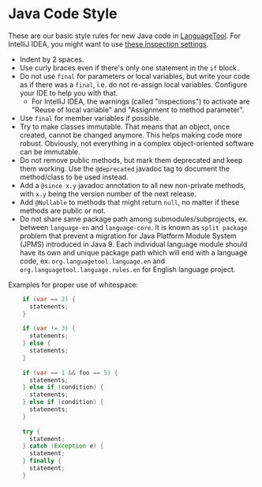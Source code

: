 # Java Code Style

These are our basic style rules for new Java code in [LanguageTool](https://languagetool.org). For IntelliJ IDEA, 
you might want to use [these inspection 
settings](https://raw.githubusercontent.com/languagetool-org/languagetool/master/languagetool-dev/code-analysis/IDEA-IntelliJ-Inspections.xml).

* Indent by 2 spaces.
* Use curly braces even if there's only one statement in the `if` block.
* Do not use `final` for parameters or local variables, but write your 
  code as if there was a `final`, i.e. do not re-assign local variables. 
  Configure your IDE to help you with that.
  * For IntelliJ IDEA, the warnings (called "inspections") to activate 
    are "Reuse of local variable" and "Assignment to method parameter". 
* Use `final` for member variables if possible.
* Try to make classes immutable. That means that an object, once 
  created, cannot be changed anymore. This helps making code more robust. 
  Obviously, not everything in a complex object-oriented software can be 
  immutable.
* Do not remove public methods, but mark them deprecated and keep them 
  working. Use the `@deprecated` javadoc tag to document the method/class 
  to be used instead.
* Add a `@since x.y` javadoc annotation to all new non-private methods, 
  with `x.y` being the version number of the next release.
* Add `@Nullable` to methods that might return `null`, no matter if 
  these methods are public or not.
* Do not share same package path among submodules/subprojects, 
  ex. between `language-en` and `language-core`. It is known as `split package`
  problem that prevent a migration for Java Platform Module System (JPMS)
  introduced in Java 9. Each individual language module should have its own
  and unique package path which will end with a language code,
  ex. `org.languagetool.language.en` and `org.languagetool.language.rules.en`
  for English language project.

Examples for proper use of whitespace:

```java
    if (var == 2) {
      statements;
    }
    
    if (var != 3) {
      statements;
    } else {
      statements;
    }
    
    if (var == 1 && foo == 5) {
      statements;
    } else if (condition) {
      statements;
    } else if (condition) {
      statements;
    }
    
    try {
      statement;
    } catch (Exception e) {
      statement;
    } finally {
      statement;
    }
```
